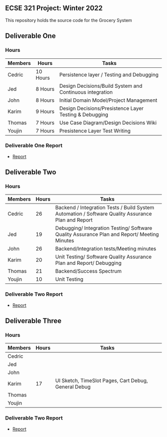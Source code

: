 ## ECSE 321 Project: Winter 2022

This repository holds the source code for the Grocery System

## Deliverable One
### Hours
| Members  | Hours | Tasks |
| ------------- | ------------- | ------------- |
| Cedric  | 10 Hours  | Persistence layer / Testing and Debugging |
| Jed  | 8 Hours| Design Decisions/Build System and Continuous integration |
| John  | 8 Hours | Initial Domain Model/Project Management |
| Karim  | 9 Hours | Design Decisions/Presistence Layer Testing & Debugging |
| Thomas  | 7 Hours  | Use Case Diagram/Design Decisions Wiki |
| Youjin  | 7 Hours | Presistence Layer Test Writing |
### Deliverable One Report
* [Report](https://github.com/McGill-ECSE321-Winter2022/project-group-group-04/wiki)

## Deliverable Two
### Hours
| Members  | Hours | Tasks |
| ------------- | ------------- | ------------- |
| Cedric  |  26  | Backend / Integration Tests / Build System Automation / Software Quality Assurance Plan and Report |
| Jed  |  19 | Debugging/ Integration Testing/ Software Quality Assurance Plan and Report/ Meeting Minutes |
| John  |  26 | Backend/Integration tests/Meeting minutes |
| Karim  |  20 | Unit Testing/ Software Quality Assurance Plan and Report/ Debugging |
| Thomas  |  21  | Backend/Success Spectrum |
| Youjin  |  10 |  Unit Testing  |
### Deliverable Two Report
* [Report](https://github.com/McGill-ECSE321-Winter2022/project-group-group-04/wiki)

## Deliverable Three
### Hours
| Members  | Hours | Tasks |
| ------------- | ------------- | ------------- |
| Cedric  |    |  |
| Jed  |   |  |
| John  |   |  |
| Karim  | 17  | UI Sketch, TimeSlot Pages, Cart Debug, General Debug |
| Thomas  |    |  |
| Youjin  |   |    |
### Deliverable Two Report
* [Report](https://github.com/McGill-ECSE321-Winter2022/project-group-group-04/wiki)
